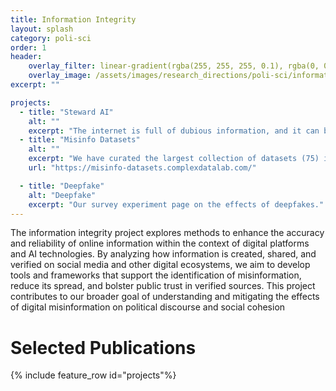 ```yaml
---
title: Information Integrity
layout: splash
category: poli-sci
order: 1
header:
    overlay_filter: linear-gradient(rgba(255, 255, 255, 0.1), rgba(0, 0, 0, 0.5))
    overlay_image: /assets/images/research_directions/poli-sci/information-integrity.webp
excerpt: ""

projects:
  - title: "Steward AI"
    alt: ""
    excerpt: "The internet is full of dubious information, and it can be difficult and time-consuming to assess the veracity of everything we encounter. In this project, we are building towards an assistant that can help everyone validate information, facilitate learning, avoid harmful manipulation, and help bridge gaps to interact more productively with different groups and cultures."
  - title: "Misinfo Datasets"
    alt: ""
    excerpt: "We have curated the largest collection of datasets (75) in the literature. From these, we evaluated the quality of all of the 36 datasets that consist of statements or claims"
    url: "https://misinfo-datasets.complexdatalab.com/"

  - title: "Deepfake"
    alt: "Deepfake"
    excerpt: "Our survey experiment page on the effects of deepfakes."
---
```


The information integrity project explores methods to enhance the accuracy and reliability of online information within the context of digital platforms and AI technologies. By analyzing how information is created, shared, and verified on social media and other digital ecosystems, we aim to develop tools and frameworks that support the identification of misinformation, reduce its spread, and bolster public trust in verified sources. This project contributes to our broader goal of understanding and mitigating the effects of digital misinformation on political discourse and social cohesion

# Selected Publications
{% include feature_row id="projects"%}

<!-- # Funding -->